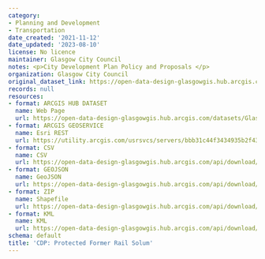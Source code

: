 ```yaml
---
category:
- Planning and Development
- Transportation
date_created: '2021-11-12'
date_updated: '2023-08-10'
license: No licence
maintainer: Glasgow City Council
notes: <p>City Development Plan Policy and Proposals </p>
organization: Glasgow City Council
original_dataset_link: https://open-data-design-glasgowgis.hub.arcgis.com/datasets/GlasgowGIS::cdp-protected-former-rail-solum
records: null
resources:
- format: ARCGIS HUB DATASET
  name: Web Page
  url: https://open-data-design-glasgowgis.hub.arcgis.com/datasets/GlasgowGIS::cdp-protected-former-rail-solum
- format: ARCGIS GEOSERVICE
  name: Esri REST
  url: https://utility.arcgis.com/usrsvcs/servers/bbb31c44f3434935b2f432c16e225bbc/rest/services/AGOL/CDP_Policy_Proposals/FeatureServer/22
- format: CSV
  name: CSV
  url: https://open-data-design-glasgowgis.hub.arcgis.com/api/download/v1/items/bbb31c44f3434935b2f432c16e225bbc/csv?layers=22
- format: GEOJSON
  name: GeoJSON
  url: https://open-data-design-glasgowgis.hub.arcgis.com/api/download/v1/items/bbb31c44f3434935b2f432c16e225bbc/geojson?layers=22
- format: ZIP
  name: Shapefile
  url: https://open-data-design-glasgowgis.hub.arcgis.com/api/download/v1/items/bbb31c44f3434935b2f432c16e225bbc/shapefile?layers=22
- format: KML
  name: KML
  url: https://open-data-design-glasgowgis.hub.arcgis.com/api/download/v1/items/bbb31c44f3434935b2f432c16e225bbc/kml?layers=22
schema: default
title: 'CDP: Protected Former Rail Solum'
---
```

